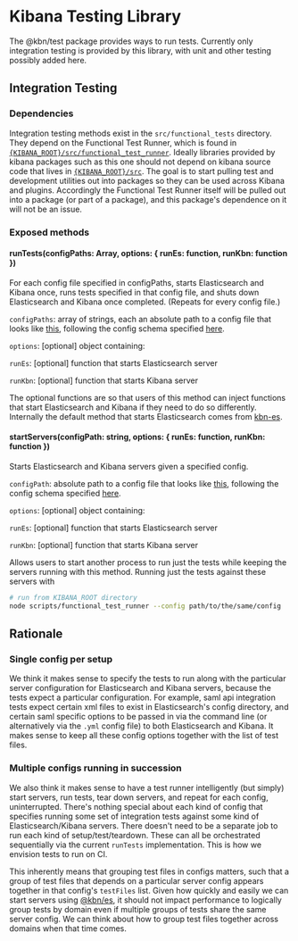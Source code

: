 Kibana Testing Library
======================

The @kbn/test package provides ways to run tests. Currently only integration testing is provided by this library, with unit and other testing possibly added here.

Integration Testing
-------------------

### Dependencies

Integration testing methods exist in the `src/functional_tests` directory. They depend on the Functional Test Runner, which is found in [`{KIBANA_ROOT}/src/functional_test_runner`](../../src/functional_test_runner). Ideally libraries provided by kibana packages such as this one should not depend on kibana source code that lives in [`{KIBANA_ROOT}/src`](../../src). The goal is to start pulling test and development utilities out into packages so they can be used across Kibana and plugins. Accordingly the Functional Test Runner itself will be pulled out into a package (or part of a package), and this package's dependence on it will not be an issue.

### Exposed methods

#### runTests(configPaths: Array<string>, options: { runEs: function, runKbn: function })
For each config file specified in configPaths, starts Elasticsearch and Kibana once, runs tests specified in that config file, and shuts down Elasticsearch and Kibana once completed. (Repeats for every config file.)

`configPaths`: array of strings, each an absolute path to a config file that looks like [this](../../test/functional/config.js), following the config schema specified [here](../../src/functional_test_runner/lib/config/schema.js).

`options`: [optional] object containing:

  `runEs`: [optional] function that starts Elasticsearch server

  `runKbn`: [optional] function that starts Kibana server

The optional functions are so that users of this method can inject functions that start Elasticsearch and Kibana if they need to do so differently. Internally the default method that starts Elasticsearch comes from [kbn-es](../../packages/kbn-es).

#### startServers(configPath: string, options: { runEs: function, runKbn: function })
Starts Elasticsearch and Kibana servers given a specified config.

`configPath`: absolute path to a config file that looks like [this](../../test/functional/config.js), following the config schema specified [here](../../src/functional_test_runner/lib/config/schema.js).

`options`: [optional] object containing:

  `runEs`: [optional] function that starts Elasticsearch server

  `runKbn`: [optional] function that starts Kibana server

Allows users to start another process to run just the tests while keeping the servers running with this method. Running just the tests against these servers with

```sh
# run from KIBANA_ROOT directory
node scripts/functional_test_runner --config path/to/the/same/config
```

## Rationale

### Single config per setup

We think it makes sense to specify the tests to run along with the particular server configuration for Elasticsearch and Kibana servers, because the tests expect a particular configuration. For example, saml api integration tests expect certain xml files to exist in Elasticsearch's config directory, and certain saml specific options to be passed in via the command line (or alternatively via the `.yml` config file) to both Elasticsearch and Kibana. It makes sense to keep all these config options together with the list of test files.

### Multiple configs running in succession

We also think it makes sense to have a test runner intelligently (but simply) start servers, run tests, tear down servers, and repeat for each config, uninterrupted. There's nothing special about each kind of config that specifies running some set of integration tests against some kind of Elasticsearch/Kibana servers. There doesn't need to be a separate job to run each kind of setup/test/teardown. These can all be orchestrated sequentially via the current `runTests` implementation. This is how we envision tests to run on CI.

This inherently means that grouping test files in configs matters, such that a group of test files that depends on a particular server config appears together in that config's `testFiles` list. Given how quickly and easily we can start servers using [@kbn/es](../../packages/kbn-es), it should not impact performance to logically group tests by domain even if multiple groups of tests share the same server config. We can think about how to group test files together across domains when that time comes.
